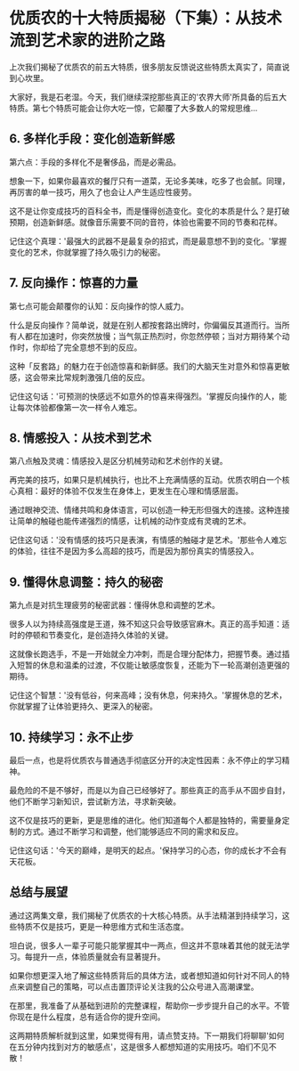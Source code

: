 # 优质农的十大特质揭秘（下集）：从技术流到艺术家的进阶之路

上次我们揭秘了优质农的前五大特质，很多朋友反馈说这些特质太真实了，简直说到心坎里。

大家好，我是石老湿。今天，我们继续深挖那些真正的'农界大师'所具备的后五大特质。第七个特质可能会让你大吃一惊，它颠覆了大多数人的常规思维...

## 6. 多样化手段：变化创造新鲜感

第六点：手段的多样化不是奢侈品，而是必需品。

想象一下，如果你最喜欢的餐厅只有一道菜，无论多美味，吃多了也会腻。同理，再厉害的单一技巧，用久了也会让人产生适应性疲劳。

这不是让你变成技巧的百科全书，而是懂得创造变化。变化的本质是什么？是打破预期，创造新鲜感。就像音乐需要不同的音符，体验也需要不同的节奏和花样。

记住这个真理：'最强大的武器不是最复杂的招式，而是最意想不到的变化。'掌握变化的艺术，你就掌握了持久吸引力的秘密。

## 7. 反向操作：惊喜的力量

第七点可能会颠覆你的认知：反向操作的惊人威力。

什么是反向操作？简单说，就是在别人都按套路出牌时，你偏偏反其道而行。当所有人都在加速时，你突然放慢；当气氛正热烈时，你忽然停顿；当对方期待某个动作时，你却给了完全意想不到的反应。

这种「反套路」的魅力在于创造惊喜和新鲜感。我们的大脑天生对意外和惊喜更敏感，这会带来比常规刺激强几倍的反应。

记住这句话：'可预测的快感远不如意外的惊喜来得强烈。'掌握反向操作的人，能让每次体验都像第一次一样令人难忘。

## 8. 情感投入：从技术到艺术

第八点触及灵魂：情感投入是区分机械劳动和艺术创作的关键。

再完美的技巧，如果只是机械执行，也比不上充满情感的互动。优质农明白一个核心真相：最好的体验不仅发生在身体上，更发生在心理和情感层面。

通过眼神交流、情绪共鸣和身体语言，可以创造一种无形但强大的连接。这种连接让简单的触碰也能传递强烈的情感，让机械的动作变成有灵魂的艺术。

记住这句话：'没有情感的技巧只是表演，有情感的触碰才是艺术。'那些令人难忘的体验，往往不是因为多么高超的技巧，而是因为那份真实的情感投入。

## 9. 懂得休息调整：持久的秘密

第九点是对抗生理疲劳的秘密武器：懂得休息和调整的艺术。

很多人以为持续高强度是王道，殊不知这只会导致感官麻木。真正的高手知道：适时的停顿和节奏变化，是创造持久体验的关键。

这就像长跑选手，不是一开始就全力冲刺，而是合理分配体力，把握节奏。通过插入短暂的休息和温柔的过渡，不仅能让敏感度恢复，还能为下一轮高潮创造更强的期待。

记住这个智慧：'没有低谷，何来高峰；没有休息，何来持久。'掌握休息的艺术，你就掌握了让体验更持久、更深入的秘密。

## 10. 持续学习：永不止步

最后一点，也是将优质农与普通选手彻底区分开的决定性因素：永不停止的学习精神。

最危险的不是不够好，而是以为自己已经够好了。那些真正的高手从不固步自封，他们不断学习新知识，尝试新方法，寻求新突破。

这不仅是技巧的更新，更是思维的进化。他们知道每个人都是独特的，需要量身定制的方式。通过不断学习和调整，他们能够适应不同的需求和反应。

记住这句话：'今天的巅峰，是明天的起点。'保持学习的心态，你的成长才不会有天花板。

## 总结与展望

通过这两集文章，我们揭秘了优质农的十大核心特质。从手法精湛到持续学习，这些特质不仅是技巧，更是一种思维方式和生活态度。

坦白说，很多人一辈子可能只能掌握其中一两点，但这并不意味着其他的就无法学习。每提升一点，体验质量就会有显著提升。

如果你想更深入地了解这些特质背后的具体方法，或者想知道如何针对不同人的特点来调整自己的策略，可以点击置顶评论关注我的公众号进入高潮课堂。

在那里，我准备了从基础到进阶的完整课程，帮助你一步步提升自己的水平。不管你现在是什么程度，总有适合你的提升空间。

这两期特质解析就到这里，如果觉得有用，请点赞支持。下一期我们将聊聊'如何在五分钟内找到对方的敏感点'，这是很多人都想知道的实用技巧。咱们不见不散！